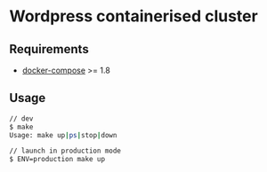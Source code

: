 # Wordpress containerised cluster

## Requirements

- [docker-compose](https://docs.docker.com/compose/install/) >= 1.8

## Usage

```bash
// dev
$ make
Usage: make up|ps|stop|down

// launch in production mode
$ ENV=production make up
```
